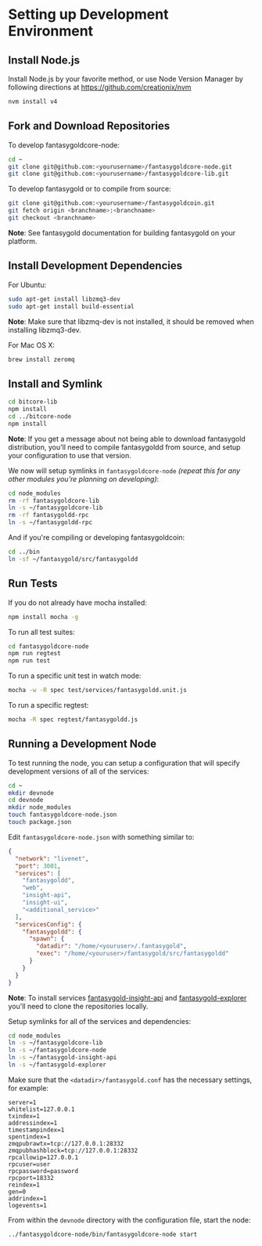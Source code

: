# Setting up Development Environment

## Install Node.js

Install Node.js by your favorite method, or use Node Version Manager by following directions at https://github.com/creationix/nvm

```bash
nvm install v4
```

## Fork and Download Repositories

To develop fantasygoldcore-node:

```bash
cd ~
git clone git@github.com:<yourusername>/fantasygoldcore-node.git
git clone git@github.com:<yourusername>/fantasygoldcore-lib.git
```

To develop fantasygold or to compile from source:

```bash
git clone git@github.com:<yourusername>/fantasygoldcoin.git
git fetch origin <branchname>:<branchname>
git checkout <branchname>
```
**Note**: See fantasygold documentation for building fantasygold on your platform.


## Install Development Dependencies

For Ubuntu:
```bash
sudo apt-get install libzmq3-dev
sudo apt-get install build-essential
```
**Note**: Make sure that libzmq-dev is not installed, it should be removed when installing libzmq3-dev.


For Mac OS X:
```bash
brew install zeromq
```

## Install and Symlink

```bash
cd bitcore-lib
npm install
cd ../bitcore-node
npm install
```
**Note**: If you get a message about not being able to download fantasygold distribution, you'll need to compile fantasygoldd from source, and setup your configuration to use that version.


We now will setup symlinks in `fantasygoldcore-node` *(repeat this for any other modules you're planning on developing)*:
```bash
cd node_modules
rm -rf fantasygoldcore-lib
ln -s ~/fantasygoldcore-lib
rm -rf fantasygoldd-rpc
ln -s ~/fantasygoldd-rpc
```

And if you're compiling or developing fantasygoldcoin:
```bash
cd ../bin
ln -sf ~/fantasygold/src/fantasygoldd
```

## Run Tests

If you do not already have mocha installed:
```bash
npm install mocha -g
```

To run all test suites:
```bash
cd fantasygoldcore-node
npm run regtest
npm run test
```

To run a specific unit test in watch mode:
```bash
mocha -w -R spec test/services/fantasygoldd.unit.js
```

To run a specific regtest:
```bash
mocha -R spec regtest/fantasygoldd.js
```

## Running a Development Node

To test running the node, you can setup a configuration that will specify development versions of all of the services:

```bash
cd ~
mkdir devnode
cd devnode
mkdir node_modules
touch fantasygoldcore-node.json
touch package.json
```

Edit `fantasygoldcore-node.json` with something similar to:
```json
{
  "network": "livenet",
  "port": 3001,
  "services": [
    "fantasygoldd",
    "web",
    "insight-api",
    "insight-ui",
    "<additional_service>"
  ],
  "servicesConfig": {
    "fantasygoldd": {
      "spawn": {
        "datadir": "/home/<youruser>/.fantasygold",
        "exec": "/home/<youruser>/fantasygold/src/fantasygoldd"
      }
    }
  }
}
```

**Note**: To install services [fantasygold-insight-api](https://github.com/fantasygold/insight-api) and [fantasygold-explorer](https://github.com/fantasygold/fantasygold-explorer) you'll need to clone the repositories locally.

Setup symlinks for all of the services and dependencies:

```bash
cd node_modules
ln -s ~/fantasygoldcore-lib
ln -s ~/fantasygoldcore-node
ln -s ~/fantasygold-insight-api
ln -s ~/fantasygold-explorer
```

Make sure that the `<datadir>/fantasygold.conf` has the necessary settings, for example:
```
server=1
whitelist=127.0.0.1
txindex=1
addressindex=1
timestampindex=1
spentindex=1
zmqpubrawtx=tcp://127.0.0.1:28332
zmqpubhashblock=tcp://127.0.0.1:28332
rpcallowip=127.0.0.1
rpcuser=user
rpcpassword=password
rpcport=18332
reindex=1
gen=0
addrindex=1
logevents=1
```

From within the `devnode` directory with the configuration file, start the node:
```bash
../fantasygoldcore-node/bin/fantasygoldcore-node start
```